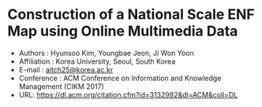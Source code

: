 # Construction of a National Scale ENF Map using Online Multimedia Data
- Authors : Hyunsoo Kim, Youngbae Jeon, Ji Won Yoon 
- Affiliation : Korea University, Seoul, South Korea
- E-mail : aitch25@korea.ac.kr 
- Conference : ACM Conference on Information and Knowledge Management (CIKM 2017)
- URL: https://dl.acm.org/citation.cfm?id=3132982&dl=ACM&coll=DL
